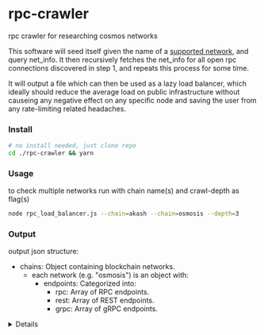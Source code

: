 # rpc-crawler
rpc crawler for researching cosmos networks

This software will seed itself given the name of a [supported network](https://github.com/cosmos/chain-registry), and query net_info.  It then recursively fetches the net_info for all open rpc connections discovered in step 1, and repeats this process for some time.

It will output a file which can then be used as a lazy load balancer, which ideally should reduce the average load on public infrastructure without causeing any negative effect on any specific node and saving the user from any rate-limiting related headaches.

### Install
```bash
# no install needed, just clone repo
cd ./rpc-crawler && yarn
```

### Usage

to check multiple networks run with chain name(s) and crawl-depth as flag(s)
```bash
node rpc_load_balancer.js --chain=akash --chain=osmosis --depth=3
```

### Output

output json structure:

 - chains: Object containing blockchain networks.
   - each network (e.g. "osmosis") is an object with:
       - endpoints: Categorized into:
            - rpc: Array of RPC endpoints.
            - rest: Array of REST endpoints.
            - grpc: Array of gRPC endpoints.

<details>

```json
{
  "chains": {
    "osmosis": {
      "endpoints": {
        "rpc": [
          "rpc1",
          "rpc2",
          "rpc3"
        ],
        "rest": [
          "rest1",
          "rest2",
          "rest3"
        ],
        "grpc": [
          "grpc1",
          "grpc2"
        ]
      }
    },
    "cosmoshub": {
      "endpoints": {
        "rpc": [
          "rpc1",
          "rpc2"
        ],
        "rest": [
          "rest1",
          "rest2"
        ],
        "grpc": [
          "grpc1"
        ]
      }
    }
  }
}
```

</details>
